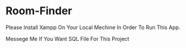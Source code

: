 # Room-Finder 
Please Install Xampp On Your Local Mechine In Order To Run This App.

Messege Me If You Want SQL File For This Project
